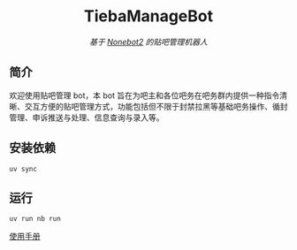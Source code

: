 <div align="center">

# TiebaManageBot

_基于 [Nonebot2](https://github.com/nonebot/nonebot2) 的贴吧管理机器人_

</div>

## 简介

欢迎使用贴吧管理 bot，本 bot 旨在为吧主和各位吧务在吧务群内提供一种指令清晰、交互方便的贴吧管理方式，功能包括但不限于封禁拉黑等基础吧务操作、循封管理、申诉推送与处理、信息查询与录入等。

## 安装依赖

```shell
uv sync
```

## 运行

```shell
uv run nb run
```

[使用手册](./docs/使用手册.md)
